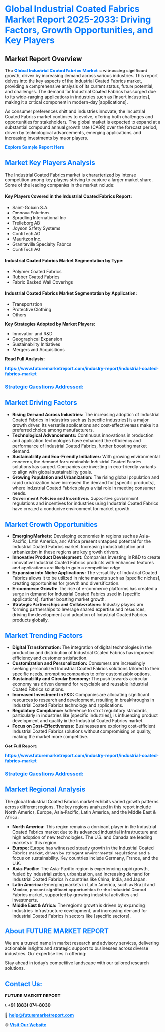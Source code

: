 <h1 style="color: #007BFF;">Global Industrial Coated Fabrics Market Report 2025-2033: Driving Factors, Growth Opportunities, and Key Players</h1>

<section id="overview">
<h2>Market Report Overview</h2>
<p>The <a href="https://www.futuremarketreport.com/industry-report/industrial-coated-fabrics-market" style="color: #007BFF; text-decoration: none;"><strong>Global Industrial Coated Fabrics Market</strong></a> is witnessing significant growth, driven by increasing demand across various industries. This report delves into the key aspects of the Industrial Coated Fabrics market, providing a comprehensive analysis of its current status, future potential, and challenges. The demand for Industrial Coated Fabrics has surged due to its wide-ranging applications in industries such as [insert industries], making it a critical component in modern-day [applications].</p>
<p>As consumer preferences shift and industries innovate, the Industrial Coated Fabrics market continues to evolve, offering both challenges and opportunities for stakeholders. The global market is expected to expand at a substantial compound annual growth rate (CAGR) over the forecast period, driven by technological advancements, emerging applications, and increasing investments by major players.</p>
</section>

<section id="overview">
<p><a href="https://www.futuremarketreport.com/request-sample/reportId=59701" style="color: #007BFF; text-decoration: none;"><strong>Explore Sample Report Here</strong></a></p>
</section>

<section id="key-players">
<h2 style="color: #007BFF;">Market Key Players Analysis</h2>
<p>The Industrial Coated Fabrics market is characterized by intense competition among key players striving to capture a larger market share. Some of the leading companies in the market include:</p>
<h4>Key Players Covered in the Industrial Coated Fabrics Report:</h4>
<ul><li>Saint-Gobain S.A.</li><li>Omnova Solutions</li><li>Spradling International Inc</li><li>Trelleborg AB</li><li>Joyson Safety Systems</li><li>ContiTech AG</li><li>Mauritzon Inc.</li><li>Graniteville Specialty Fabrics</li><li>ContiTech AG</li></ul>
<h4>Industrial Coated Fabrics Market Segmentation by Type:</h4>
<ul><li>Polymer Coated Fabrics</li><li>Rubber Coated Fabrics</li><li>Fabric Backed Wall Coverings</li></ul>

<h4>Industrial Coated Fabrics Market Segmentation by Application:</h4>
<ul><li>Transportation</li><li>Protective Clothing</li><li>Others</li></ul>
<p><strong>Key Strategies Adopted by Market Players:</strong></p>
<ul>
<li>Innovation and R&D</li>
<li>Geographical Expansion</li>
<li>Sustainability Initiatives</li>
<li>Mergers and Acquisitions</li>
</ul>
</section>

<section>
<p><strong>Read Full Analysis: </strong></p><a href="https://www.futuremarketreport.com/industry-report/industrial-coated-fabrics-market" style="color: #007BFF; text-decoration: none;"><strong>https://www.futuremarketreport.com/industry-report/industrial-coated-fabrics-market</strong></a>
<h3 style="color: #007BFF;">Strategic Questions Addressed:</h3>
</section>

<section id="driving-factors">
<h2 style="color: #007BFF;">Market Driving Factors</h2>
<ul>
<li><strong>Rising Demand Across Industries:</strong> The increasing adoption of Industrial Coated Fabrics in industries such as [specific industries] is a major growth driver. Its versatile applications and cost-effectiveness make it a preferred choice among manufacturers.</li>
<li><strong>Technological Advancements:</strong> Continuous innovations in production and application technologies have enhanced the efficiency and performance of Industrial Coated Fabrics, further boosting market demand.</li>
<li><strong>Sustainability and Eco-Friendly Initiatives:</strong> With growing environmental concerns, the demand for sustainable Industrial Coated Fabrics solutions has surged. Companies are investing in eco-friendly variants to align with global sustainability goals.</li>
<li><strong>Growing Population and Urbanization:</strong> The rising global population and rapid urbanization have increased the demand for [specific products], where Industrial Coated Fabrics plays a vital role in meeting consumer needs.</li>
<li><strong>Government Policies and Incentives:</strong> Supportive government regulations and incentives for industries using Industrial Coated Fabrics have created a conducive environment for market growth.</li>
</ul>
</section>

<section id="growth-opportunities">
<h2 style="color: #007BFF;">Market Growth Opportunities</h2>
<ul>
<li><strong>Emerging Markets:</strong> Developing economies in regions such as Asia-Pacific, Latin America, and Africa present untapped potential for the Industrial Coated Fabrics market. Increasing industrialization and urbanization in these regions are key growth drivers.</li>
<li><strong>Innovative Product Development:</strong> Companies investing in R&D to create innovative Industrial Coated Fabrics products with enhanced features and applications are likely to gain a competitive edge.</li>
<li><strong>Expansion into Niche Applications:</strong> The versatility of Industrial Coated Fabrics allows it to be utilized in niche markets such as [specific niches], creating opportunities for growth and diversification.</li>
<li><strong>E-commerce Growth:</strong> The rise of e-commerce platforms has created a surge in demand for Industrial Coated Fabrics used in [specific applications], further boosting market growth.</li>
<li><strong>Strategic Partnerships and Collaborations:</strong> Industry players are forming partnerships to leverage shared expertise and resources, driving the development and adoption of Industrial Coated Fabrics products globally.</li>
</ul>
</section>

<section id="trending-factors">
<h2 style="color: #007BFF;">Market Trending Factors</h2>
<ul>
<li><strong>Digital Transformation:</strong> The integration of digital technologies in the production and distribution of Industrial Coated Fabrics has improved efficiency and customer satisfaction.</li>
<li><strong>Customization and Personalization:</strong> Consumers are increasingly seeking personalized Industrial Coated Fabrics solutions tailored to their specific needs, prompting companies to offer customizable options.</li>
<li><strong>Sustainability and Circular Economy:</strong> The push towards a circular economy has driven demand for recyclable and reusable Industrial Coated Fabrics solutions.</li>
<li><strong>Increased Investment in R&D:</strong> Companies are allocating significant resources to research and development, resulting in breakthroughs in Industrial Coated Fabrics technology and applications.</li>
<li><strong>Regulatory Compliance:</strong> Adherence to strict regulatory standards, particularly in industries like [specific industries], is influencing product development and quality in the Industrial Coated Fabrics market.</li>
<li><strong>Focus on Cost-Effectiveness:</strong> Businesses are exploring cost-efficient Industrial Coated Fabrics solutions without compromising on quality, making the market more competitive.</li>
</ul>
</section>

<section>
<p><strong>Get Full Report: </strong></p><a href="https://www.futuremarketreport.com/industry-report/industrial-coated-fabrics-market" style="color: #007BFF; text-decoration: none;"><strong>https://www.futuremarketreport.com/industry-report/industrial-coated-fabrics-market</strong></a>
<h3 style="color: #007BFF;">Strategic Questions Addressed:</h3>
</section>


<section id="regional-analysis">
<h2 style="color: #007BFF;">Market Regional Analysis</h2>
<p>The global Industrial Coated Fabrics market exhibits varied growth patterns across different regions. The key regions analyzed in this report include North America, Europe, Asia-Pacific, Latin America, and the Middle East & Africa:</p>
<ul>
<li><strong>North America:</strong> This region remains a dominant player in the Industrial Coated Fabrics market due to its advanced industrial infrastructure and high adoption of new technologies. The U.S. and Canada are leading markets in this region.</li>
<li><strong>Europe:</strong> Europe has witnessed steady growth in the Industrial Coated Fabrics market, driven by stringent environmental regulations and a focus on sustainability. Key countries include Germany, France, and the U.K.</li>
<li><strong>Asia-Pacific:</strong> The Asia-Pacific region is experiencing rapid growth, fueled by industrialization, urbanization, and increasing demand for Industrial Coated Fabrics in countries like China, India, and Japan.</li>
<li><strong>Latin America:</strong> Emerging markets in Latin America, such as Brazil and Mexico, present significant opportunities for the Industrial Coated Fabrics market, supported by growing industrial activities and investments.</li>
<li><strong>Middle East & Africa:</strong> The region’s growth is driven by expanding industries, infrastructure development, and increasing demand for Industrial Coated Fabrics in sectors like [specific sectors].</li>
</ul>
</section>

<footer>
<h2 style="color: #007BFF;">About FUTURE MARKET REPORT</h2>
<p>We are a trusted name in market research and advisory services, delivering actionable insights and strategic support to businesses across diverse industries. Our expertise lies in offering:</p>

<p>Stay ahead in today’s competitive landscape with our tailored research solutions.</p>

<h2 style="color: #007BFF;">Contact Us:</h2>
<p><strong>FUTURE MARKET REPORT</strong></p>
<p>📞 <strong>+91 (883) 074-8030</strong></p>
<p>📧 <strong><a href="mailto:help@futuremarketreport.com" style="color: #007BFF;">help@futuremarketreport.com</a></strong></p>
<p>🌐 <strong><a href="https://www.futuremarketreport.com/" style="color: #007BFF;">Visit Our Website</a></strong></p>
</footer>